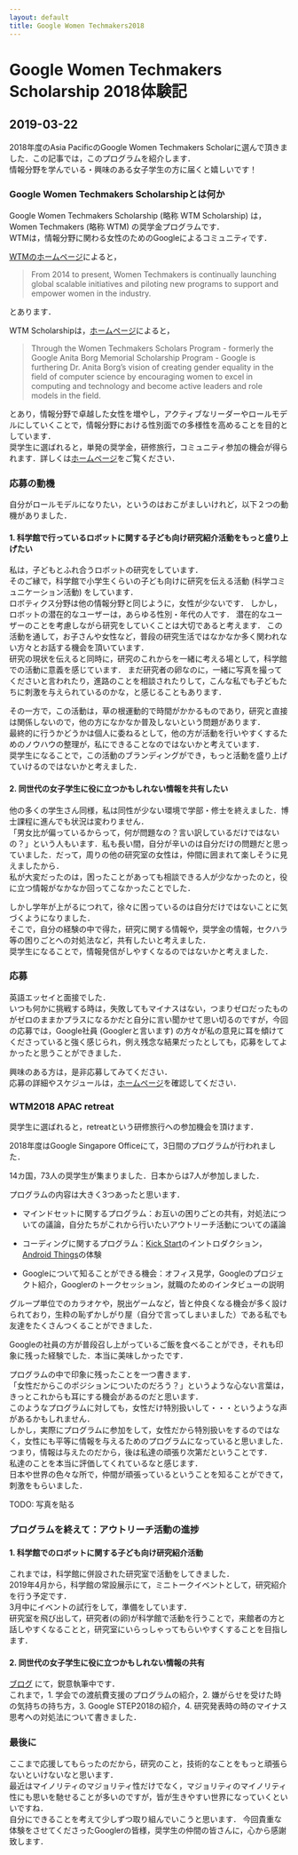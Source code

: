 ```yaml
---
layout: default
title: Google Women Techmakers2018
---
```


# Google Women Techmakers Scholarship 2018体験記

## 2019-03-22

2018年度のAsia PacificのGoogle Women Techmakers Scholarに選んで頂きました．この記事では，このプログラムを紹介します．  
情報分野を学んでいる・興味のある女子学生の方に届くと嬉しいです！

### Google Women Techmakers Scholarshipとは何か

Google Women Techmakers Scholarship (略称 WTM Scholarship) は，Women Techmakers (略称 WTM) の奨学金プログラムです．  
WTMは，情報分野に関わる女性のためのGoogleによるコミュニティです．

[WTMのホームページ](https://www.womentechmakers.com/)によると，

> From 2014 to present, Women Techmakers is continually launching global scalable initiatives and piloting new programs to support and empower women in the industry. 

とあります．

WTM Scholarshipは，[ホームページ](https://www.womentechmakers.com/scholars)によると，

> Through the Women Techmakers Scholars Program - formerly the Google Anita Borg Memorial Scholarship Program - Google is furthering Dr. Anita Borg’s vision of creating gender equality in the field of computer science by encouraging women to excel in computing and technology and become active leaders and role models in the field.

とあり，情報分野で卓越した女性を増やし，アクティブなリーダーやロールモデルにしていくことで，情報分野における性別面での多様性を高めることを目的としています．  
奨学生に選ばれると，単発の奨学金，研修旅行，コミュニティ参加の機会が得られます．詳しくは[ホームページ](https://www.womentechmakers.com/scholars)をご覧ください．

### 応募の動機

自分がロールモデルになりたい，というのはおこがましいけれど，以下２つの動機がありました．

#### 1. 科学館で行っているロボットに関する子ども向け研究紹介活動をもっと盛り上げたい

私は，子どもとふれ合うロボットの研究をしています．  
そのご縁で，科学館で小学生くらいの子ども向けに研究を伝える活動 (科学コミュニケーション活動) をしています．  
ロボティクス分野は他の情報分野と同じように，女性が少ないです．
しかし，ロボットの潜在的なユーザーは，あらゆる性別・年代の人です．
潜在的なユーザーのことを考慮しながら研究をしていくことは大切であると考えます．
この活動を通して，お子さんや女性など，普段の研究生活ではなかなか多く関われない方々とお話する機会を頂いています．  
研究の現状を伝えると同時に，研究のこれからを一緒に考える場として，科学館での活動に意義を感じています．
まだ研究者の卵なのに，一緒に写真を撮ってくださいと言われたり，進路のことを相談されたりして，こんな私でも子どもたちに刺激を与えられているのかな，と感じることもあります． 

その一方で，この活動は，草の根運動的で時間がかかるものであり，研究と直接は関係しないので，他の方になかなか普及しないという問題があります．  
最終的に行うかどうかは個人に委ねるとして，他の方が活動を行いやすくするためのノウハウの整理が，私にできることなのではないかと考えています．  
奨学生になることで，この活動のブランディングができ，もっと活動を盛り上げていけるのではないかと考えました．

#### 2. 同世代の女子学生に役に立つかもしれない情報を共有したい

他の多くの学生さん同様，私は同性が少ない環境で学部・修士を終えました．博士課程に進んでも状況は変わりません．  
「男女比が偏っているからって，何が問題なの？言い訳しているだけではないの？」という人もいます．私も長い間，自分が辛いのは自分だけの問題だと思っていました．だって，周りの他の研究室の女性は，仲間に囲まれて楽しそうに見えましたから．  
私が大変だったのは，困ったことがあっても相談できる人が少なかったのと，役に立つ情報がなかなか回ってこなかったことでした．  

しかし学年が上がるにつれて，徐々に困っているのは自分だけではないことに気づくようになりました．  
そこで，自分の経験の中で得た，研究に関する情報や，奨学金の情報，セクハラ等の困りごとへの対処法など，共有したいと考えました．  
奨学生になることで，情報発信がしやすくなるのではないかと考えました．

### 応募

英語エッセイと面接でした．  
いつも何かに挑戦する時は，失敗してもマイナスはない，つまりゼロだったものがゼロのままかプラスになるかだと自分に言い聞かせて思い切るのですが，今回の応募では，Google社員 (Googlerと言います) の方々が私の意見に耳を傾けてくださっていると強く感じられ，例え残念な結果だったとしても，応募をしてよかったと思うことができました．

興味のある方は，是非応募してみてください．  
応募の詳細やスケジュールは，[ホームページ](https://www.womentechmakers.com/scholars)を確認してください．

### WTM2018 APAC retreat

奨学生に選ばれると，retreatという研修旅行への参加機会を頂けます．

2018年度はGoogle Singapore Officeにて，3日間のプログラムが行われました．

14カ国，73人の奨学生が集まりました．日本からは7人が参加しました．

プログラムの内容は大きく3つあったと思います．

- マインドセットに関するプログラム：お互いの困りごとの共有，対処法についての議論，自分たちがこれから行いたいアウトリーチ活動についての議論

- コーディングに関するプログラム：[Kick Start](https://codingcompetitions.withgoogle.com/kickstart)のイントロダクション，[Android Things](https://developer.android.com/things)の体験  

- Googleについて知ることができる機会：オフィス見学，Googleのプロジェクト紹介，Googlerのトークセッション，就職のためのインタビューの説明

グループ単位でのカラオケや，脱出ゲームなど，皆と仲良くなる機会が多く設けられており，生粋の恥ずかしがり屋（自分で言ってしまいました）である私でも友達をたくさんつくることができました．

Googleの社員の方が普段召し上がっているご飯を食べることができ，それも印象に残った経験でした．本当に美味しかったです．

プログラムの中で印象に残ったことを一つ書きます．   
「女性だからこのポジションについたのだろう？」というような心ない言葉は，きっとこれからも耳にする機会があるのだと思います．  
このようなプログラムに対しても，女性だけ特別扱いして・・・というような声があるかもしれません．  
しかし，実際にプログラムに参加をして，女性だから特別扱いをするのではなく，女性にも平等に情報を与えるためのプログラムになっていると思いました．  
つまり，情報は与えたのだから，後は私達の頑張り次第だということです．  
私達のことを本当に評価してくれているなと感じます．  
日本や世界の色々な所で，仲間が頑張っているということを知ることができて，刺激をもらいました．

TODO: 写真を貼る

### プログラムを終えて：アウトリーチ活動の進捗

#### 1. 科学館でのロボットに関する子ども向け研究紹介活動

これまでは，科学館に併設された研究室で活動をしてきました．  
2019年4月から，科学館の常設展示にて，ミニトークイベントとして，研究紹介を行う予定です．  
3月中にイベントの試行をして，準備をしています．  
研究室を飛び出して，研究者(の卵)が科学館で活動を行うことで，来館者の方と話しやすくなることと，研究室にいらっしゃってもらいやすくすることを目指します．  

#### 2. 同世代の女子学生に役に立つかもしれない情報の共有

[ブログ](https://kochigami.github.io/posts.html) にて，鋭意執筆中です．  
これまで，1. 学会での渡航費支援のプログラムの紹介，2. 嫌がらせを受けた時の気持ちの持ち方，3. Google STEP2018の紹介，4. 研究発表時の時のマイナス思考への対処法について書きました．  

### 最後に

ここまで応援してもらったのだから，研究のこと，技術的なことをもっと頑張らないといけないなと思います．  
最近はマイノリティのマジョリティ性だけでなく，マジョリティのマイノリティ性にも思いを馳せることが多いのですが，皆が生きやすい世界になっていくといいですね．  
自分にできることを考えて少しずつ取り組んでいこうと思います．
今回貴重な体験をさせてくださったGooglerの皆様，奨学生の仲間の皆さんに，心から感謝致します．
